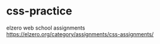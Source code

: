 # css-practice
elzero web school assignments
https://elzero.org/category/assignments/css-assignments/
